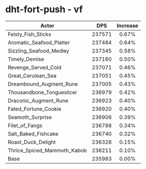 # dht-fort-push - vf
| Actor | DPS | Increase |
|---|:---:|:---:|
|Feisty_Fish_Sticks|237571|0.67%|
|Aromatic_Seafood_Platter|237484|0.64%|
|Sizzling_Seafood_Medley|237345|0.58%|
|Timely_Demise|237160|0.50%|
|Revenge_Served_Cold|237071|0.46%|
|Great_Cerulean_Sea|237051|0.45%|
|Dreambound_Augment_Rune|237005|0.43%|
|Thousandbone_Tongueslicer|236979|0.42%|
|Draconic_Augment_Rune|236923|0.40%|
|Fated_Fortune_Cookie|236920|0.40%|
|Seamoth_Surprise|236906|0.39%|
|Filet_of_Fangs|236788|0.34%|
|Salt_Baked_Fishcake|236740|0.32%|
|Roast_Duck_Delight|236328|0.15%|
|Thrice_Spiced_Mammoth_Kabob|236211|0.10%|
|Base|235983|0.00%|
